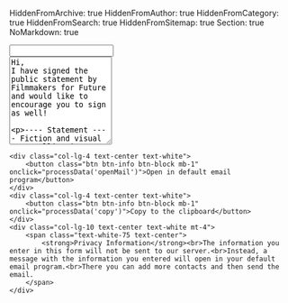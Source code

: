 HiddenFromArchive: true
HiddenFromAuthor: true
HiddenFromCategory: true
HiddenFromSearch: true
HiddenFromSitemap: true
Section: true
NoMarkdown: true

<script>
window.onload = function () {
	$('#mail').tagThis({
		noDuplicates: true,
		email : true,
		defaultText: "Email address"
	});
}

function copyToClipboard(val){
		element = $('<textarea>').appendTo('body').val(val).select()
		document.execCommand('copy')
		element.remove()
}

function processData(action){
		var cc = ""
		var addresses = $('#mail').data('tags');
		if (addresses){
			for (address of addresses) {
				cc +=address["text"]+","
			}
		}
		var body = $('#body').val();
		if (action == "openMail") {
			location.href = "mailto:?bcc=" + cc + "&subject=Invite to Filmmakers for Future&body=" + body
		} else if (action == "copy") {
			copyToClipboard("Please copy the list of email addresses into the bcc field of your mail service and then remove it from the mail:\r\n\r\n" + cc + "\r\n\r\n" + body)
		}
	};
</script>

<div class="row justify-content-center">
	<div class="col-lg-9 text-center text-white">
		<!-- Email -->
		<input type="email" id="mail" maxlength="256"class="form-control mb-4">
		<!-- Message -->
		<div class="form-group">
<textarea id="body" rows="10" class="form-control mb-4">
Hi,
I have signed the public statement by Filmmakers for Future and would like to encourage you to sign as well!

---- Statement ----
Fiction and visual storytelling in general have the ability to construct realities, which is why we as filmmakers have a special responsibility to society. This applies not only to the stories we tell, but also to the way our industry works.
--------- Continue reading and sign here: https://filmmakersforfuture.org.

---- The main goals of Filmmakers for Future are simply summed up in three points ----
1. Minimizing the environmental impact of our industry while maintaining socially acceptable working conditions
2. Sustainable storytelling, i.e. what ideals do we convey and what stories do we tell
3. Raising awareness of the crew and the public
---------

You can also join their working groups and participate in making the industry fit for the future. Help is very much welcome! Visit https://filmmakersforfuture.org/participate/ for more information.

Best,
</textarea>
		</div>
	</div>
	
	<div class="col-lg-4 text-center text-white">
		<button class="btn btn-info btn-block mb-1" onclick="processData('openMail')">Open in default email program</button>
	</div>
	<div class="col-lg-4 text-center text-white">
		<button class="btn btn-info btn-block mb-1" onclick="processData('copy')">Copy to the clipboard</button>
	</div>
	<div class="col-lg-10 text-center text-white mt-4">
		<span class="text-white-75 text-center">
			<strong>Privacy Information</strong><br>The information you enter in this form will not be sent to our server.<br>Instead, a message with the information you entered will open in your default email program.<br>There you can add more contacts and then send the email.
		</span>
	</div>
</div>